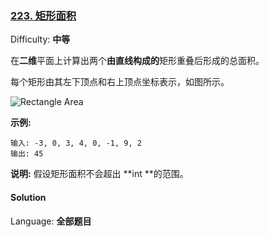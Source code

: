 ### [223\. 矩形面积](https://leetcode-cn.com/problems/rectangle-area/)

Difficulty: **中等**


在**二维**平面上计算出两个**由直线构成的**矩形重叠后形成的总面积。

每个矩形由其左下顶点和右上顶点坐标表示，如图所示。

![Rectangle Area](https://assets.leetcode-cn.com/aliyun-lc-upload/uploads/2018/10/22/rectangle_area.png)

**示例:**

```
输入: -3, 0, 3, 4, 0, -1, 9, 2
输出: 45
```

**说明:** 假设矩形面积不会超出 **int **的范围。


#### Solution

Language: **全部题目**

```全部题目
​
```